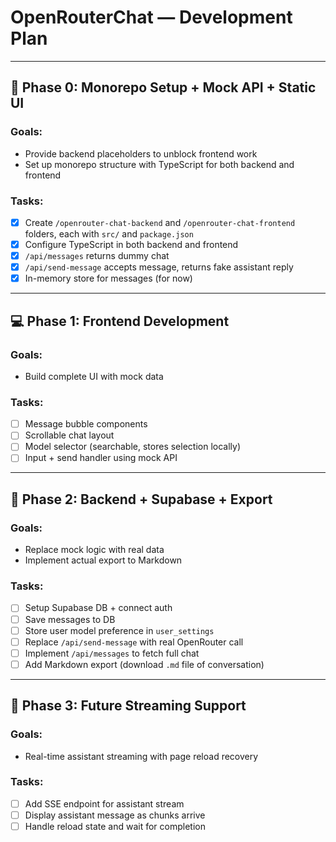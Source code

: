 # OpenRouterChat — Development Plan

---

## 🧪 Phase 0: Monorepo Setup + Mock API + Static UI

### Goals:
- Provide backend placeholders to unblock frontend work
- Set up monorepo structure with TypeScript for both backend and frontend

### Tasks:
- [x] Create `/openrouter-chat-backend` and `/openrouter-chat-frontend` folders, each with `src/` and `package.json`
- [x] Configure TypeScript in both backend and frontend
- [x] `/api/messages` returns dummy chat
- [x] `/api/send-message` accepts message, returns fake assistant reply
- [x] In-memory store for messages (for now)

---

## 💻 Phase 1: Frontend Development

### Goals:
- Build complete UI with mock data

### Tasks:
- [ ] Message bubble components
- [ ] Scrollable chat layout
- [ ] Model selector (searchable, stores selection locally)
- [ ] Input + send handler using mock API

---

## 🔐 Phase 2: Backend + Supabase + Export

### Goals:
- Replace mock logic with real data
- Implement actual export to Markdown

### Tasks:
- [ ] Setup Supabase DB + connect auth
- [ ] Save messages to DB
- [ ] Store user model preference in `user_settings`
- [ ] Replace `/api/send-message` with real OpenRouter call
- [ ] Implement `/api/messages` to fetch full chat
- [ ] Add Markdown export (download `.md` file of conversation)

---

## 🔄 Phase 3: Future Streaming Support

### Goals:
- Real-time assistant streaming with page reload recovery

### Tasks:
- [ ] Add SSE endpoint for assistant stream
- [ ] Display assistant message as chunks arrive
- [ ] Handle reload state and wait for completion
